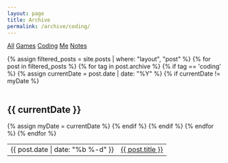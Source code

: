 ```yaml
---
layout: page
title: Archive
permalink: /archive/coding/
---
```


<div class="post-banner" style="background-image:linear-gradient(-45deg, #B85959, #B3CECB, #415974, #59586B, #B7C0C9)"></div>

<section class="archive-post-list">

  <p class="archive-categories">
    <a href="/archive/">All</a>
    <a href="/archive/games/">Games</a>
    <a class="selected" href="/archive/coding/">Coding</a>
    <a href="/archive/me/">Me</a>
    <a href="/archive/notes/">Notes</a>
  </p>

  <table>
  {% assign filtered_posts = site.posts | where: "layout", "post" %}
  {% for post in filtered_posts %}
    {% for tag in post.archive %}
      {% if tag == 'coding' %}
        {% assign currentDate = post.date | date: "%Y" %}
        {% if currentDate != myDate %}
          </table>
          <h1>{{ currentDate }}</h1>
          <table class="archive-list">
          {% assign myDate = currentDate %}
        {% endif %}
        <tr>
          <td class="date-text">{{ post.date | date: "%b %-d" }}</td>
          <td><a href="{{ post.url }}">{{ post.title }}</a></td>
        </tr>
      {% endif %}
    {% endfor %}
  {% endfor %}
  </table>
</section>
